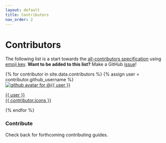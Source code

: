 ```yaml
---
layout: default
title: Contributors
nav_order: 2
---
```


# Contributors

The following list is a start towards the [all-contributors specification](https://github.com/kentcdodds/all-contributors) using  [emoji key](https://github.com/kentcdodds/all-contributors#emoji-key). __Want to be added to this list?__ Make a GitHub [issue](https://github.com/minicomp/wiki/issues)!


<div class='contributors'>
  {% for contributor in site.data.contributors %}
    {% assign user = contributor.github_username %}
    <div class='contributor'>
      <a href="https://github.com/{{ user }}">
        <img alt="github avatar for @{{ user }}" src="https://github.com/{{ user }}.png"/>
        <p>
          {{ user }}<br>
          {{ contributor.icons }}
        </p>
      </a>
    </div>
  {% endfor %}
</div>

### Contribute

Check back for forthcoming contributing guides.
